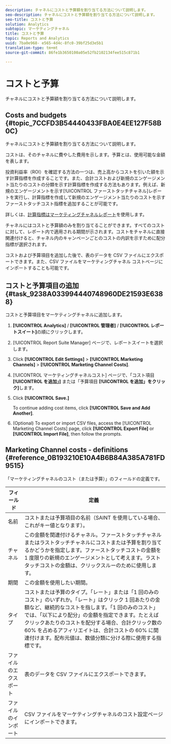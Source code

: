 ```yaml
---
description: チャネルにコストと予算額を割り当てる方法について説明します。
seo-description: チャネルにコストと予算額を割り当てる方法について説明します。
seo-title: コストと予算
solution: Analytics
subtopic: マーケティングチャネル
title: コストと予算
topic: Reports and Analytics
uuid: 7ba0e968- e565-4d4c-8fc0-39bf25d3e5b1
translation-type: tm+mt
source-git-commit: 86fe1b3650100a05e52fb2102134fee515c871b1

---
```



# コストと予算

チャネルにコストと予算額を割り当てる方法について説明します。

## Costs and budgets {#topic_7CCFD3B54440433FBA0E4EE127F58B0C}

チャネルにコストと予算額を割り当てる方法について説明します。

コストは、そのチャネルに費やした費用を示します。予算とは、使用可能な金額を表します。

投資利益率（ROI）を確認する方法の一つは、売上高からコストを引いた額を示す計算指標を作成することです。また、合計コストおよび新規のエンゲージメント当たりのコストの分類を示す計算指標を作成する方法もあります。例えば、新規のエンゲージメントを示す[!UICONTROL ファーストタッチチャネル]レポートを実行し、計算指標を作成して新規のエンゲージメント当たりのコストを示すファーストタッチコスト指標を追加することが可能です。

詳しくは、[計算指標はマーケティングチャネルレポート](../../components/c-marketing-channels/c-channel-calc-metrics.md#topic_4521D324A79E43EF99E69FCDE1E92F74)を使用します。

チャネルにはコストと予算額のみを割り当てることができます。すべてのコストに対して、レポート内で適用される期間が示されます。コストをチャネルに直接関連付けると、チャネル内のキャンペーンごとのコストの内訳を示すために配分指標が選択されます。

コストおよび予算項目を追加した後で、表のデータを CSV ファイルにエクスポートできます。また、CSV ファイルをマーケティングチャネル コストページにインポートすることも可能です。

## コストと予算項目の追加 {#task_9238A033994440748960DE21593E6388}

コストと予算項目をマーケティングチャネルに追加します。

1. **[!UICONTROL Analytics]** / **[!UICONTROL 管理者]** / **[!UICONTROL レポートスイート]**&#x200B;の順にクリックします。
1. [!UICONTROL Report Suite Manager] ページで、レポートスイートを選択します。
1. Click **[!UICONTROL Edit Settings]** &gt; **[!UICONTROL Marketing Channels]** &gt; **[!UICONTROL Marketing Channel Costs]**.
1. [!UICONTROL マーケティングチャネルコスト] ページで、「コスト項目 **[!UICONTROL を追加」]** または「予算項目 **[!UICONTROL を追加」をクリック]**&#x200B;します。
1. Click **[!UICONTROL Save.]**

   To continue adding cost items, click **[!UICONTROL Save and Add Another]**.

1. (Optional) To export or import CSV files, access the [!UICONTROL Marketing Channel Costs] page, click **[!UICONTROL Export File]** or **[!UICONTROL Import File]**, then follow the prompts.

## Marketing Channel costs - definitions {#reference_0B193210E10A4B6B84A385A781FD9515}

「マーケティングチャネルのコスト（または予算）」のフィールドの定義です。



| フィールド | 定義 |
|--- |--- |
| 名前 |  コストまたは予算項目の名前（SAINT を使用している場合、これがキー値となります）。 |
| チャネル | この金額を関連付けるチャネル。ファーストタッチチャネルまたはラストタッチチャネルにコストまたは予算を割り当てるかどうかを指定します。ファーストタッチコストの金額を 1 度限りの新規のエンゲージメントとして考えます。ラストタッチコストの金額は、クリックスルーのために使用します。 |
| 期間 | この金額を使用したい期間。 |
| タイプ | コストまたは予算のタイプ。「レート」または「1 回のみのコスト」のいずれか。「レート」はクリック 1 回あたりの金額など、継続的なコストを指します。「1 回のみのコスト」では、「以下により配分」の金額を指定できます。たとえばクリックあたりのコストを配分する場合、合計クリック数の 60% を占めるアフィリエイトは、合計コストの 60% に関連付けます。配布元値は、数値分類に分ける際に使用する指標です。 |
| ファイルのエクスポート | 表のデータを CSV ファイルにエクスポートできます。 |
| ファイルのインポート | CSV ファイルをマーケティングチャネルのコスト設定ページにインポートできます。 |
